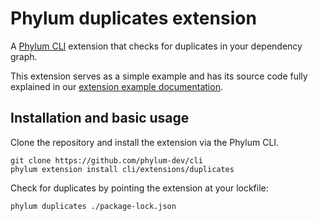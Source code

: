 # Phylum duplicates extension

A [Phylum CLI][phylum-cli] extension that checks for duplicates in your
dependency graph.

[phylum-cli]: https://github.com/phylum-dev/cli

This extension serves as a simple example and has its source code fully
explained in our [extension example documentation][example].

[example]: https://docs.phylum.io/cli/extensions/extension_example

## Installation and basic usage

Clone the repository and install the extension via the Phylum CLI.

```console
git clone https://github.com/phylum-dev/cli
phylum extension install cli/extensions/duplicates
```

Check for duplicates by pointing the extension at your lockfile:

```console
phylum duplicates ./package-lock.json
```
